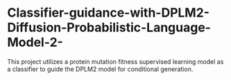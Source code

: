 # Classifier-guidance-with-DPLM2-Diffusion-Probabilistic-Language-Model-2-
This project utilizes a protein mutation fitness supervised learning model as a classifier to guide the DPLM2 model for conditional generation.
